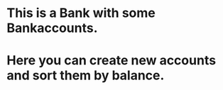 # This is a Bank with some Bankaccounts. 
# Here you can create new accounts and sort them by balance.